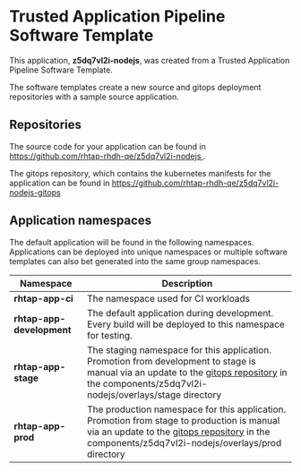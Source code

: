 # Trusted Application Pipeline Software Template

This application, **z5dq7vl2i-nodejs**, was created from a Trusted Application Pipeline Software Template.

The software templates create a new source and gitops deployment repositories with a sample source application. 

## Repositories

The source code for your application can be found in [https://github.com/rhtap-rhdh-qe/z5dq7vl2i-nodejs ](https://github.com/rhtap-rhdh-qe/z5dq7vl2i-nodejs ).
 
The gitops repository, which contains the kubernetes manifests for the application can be found in 
[https://github.com/rhtap-rhdh-qe/z5dq7vl2i-nodejs-gitops ](https://github.com/rhtap-rhdh-qe/z5dq7vl2i-nodejs-gitops ) 

## Application namespaces 

The default application will be found in the following namespaces. Applications can be deployed into unique namespaces or multiple software templates can also bet generated into the same group namespaces.  

|  Namespace   |  Description   |  
| -------- | -------- |
| **rhtap-app-ci** | The namespace used for CI workloads |
| **rhtap-app-development** | The default application during development. Every build will be deployed to this namespace for testing. |
| **rhtap-app-stage** | The staging namespace for this application. Promotion from development to stage is manual via an update to the [gitops repository](https://github.com/rhtap-rhdh-qe/z5dq7vl2i-nodejs-gitops ) in the components/z5dq7vl2i-nodejs/overlays/stage directory |
| **rhtap-app-prod** | The production namespace for this application. Promotion from stage to production is manual via an update to the [gitops repository](https://github.com/rhtap-rhdh-qe/z5dq7vl2i-nodejs-gitops ) in the components/z5dq7vl2i-nodejs/overlays/prod directory |